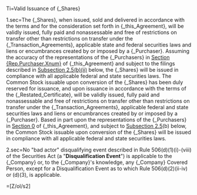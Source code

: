 Ti=Valid Issuance of {_Shares}

1.sec=The {_Shares}, when issued, sold and delivered in accordance with the terms and for the consideration set forth in {_this_Agreement}, will be validly issued, fully paid and nonassessable and free of restrictions on transfer other than restrictions on transfer under the {_Transaction_Agreements}, applicable state and federal securities laws and liens or encumbrances created by or imposed by a {_Purchaser}. Assuming the accuracy of the representations of the {_Purchasers} in <u>Section {Rep.Purchaser.Xnum}</u> of {_this_Agreement} and subject to the filings described in <u>Subsection </u><u>2.5(b)(ii)</u> below, the {_Shares} will be issued in compliance with all applicable federal and state securities laws. The Common Stock issuable upon conversion of the {_Shares} has been duly reserved for issuance, and upon issuance in accordance with the terms of the {_Restated_Certificate}, will be validly issued, fully paid and nonassessable and free of restrictions on transfer other than restrictions on transfer under the {_Transaction_Agreements}, applicable federal and state securities laws and liens or encumbrances created by or imposed by a {_Purchaser}. Based in part upon the representations of the {_Purchasers} in <u>Section </u><u>0</u> of {_this_Agreement}, and subject to <u>Subsection </u><u>2.5</u>(b) below, the Common Stock issuable upon conversion of the {_Shares} will be issued in compliance with all applicable federal and state securities laws.

2.sec=No "bad actor" disqualifying event described in Rule 506(d)(1)(i)-(viii) of the Securities Act (a "<strong>Disqualification Event</strong>") is applicable to the {_Company} or, to the {_Company}'s knowledge, any {_Company} Covered Person, except for a Disqualification Event as to which Rule 506(d)(2)(ii-iv) or (d)(3), is applicable.

=[Z/ol/s2]
